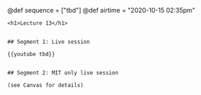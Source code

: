 @def sequence = ["tbd"]
@def airtime = "2020-10-15 02:35pm"
~~~
<h1>Lecture 13</h1>
~~~

~~~Airs on: <span class="moment">~~~{{showtime airtime}}~~~ EST</span>~~~

## Segment 1: Live session

{{youtube tbd}}


## Segment 2: MIT only live session

(see Canvas for details)
